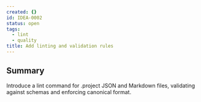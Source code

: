 ```yaml
---
created: {}
id: IDEA-0002
status: open
tags:
  - lint
  - quality
title: Add linting and validation rules
---
```

## Summary
Introduce a lint command for .project JSON and Markdown files, validating against schemas and enforcing canonical format.
